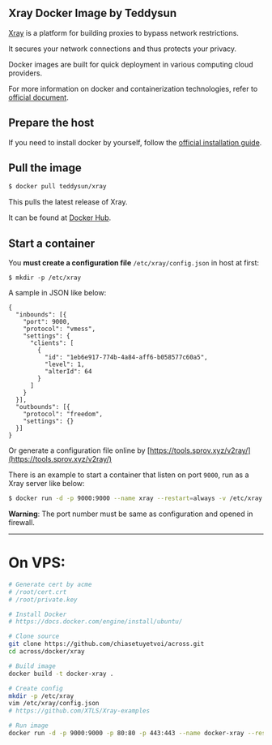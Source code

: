 ## Xray Docker Image by Teddysun

[Xray][1] is a platform for building proxies to bypass network restrictions.

It secures your network connections and thus protects your privacy.

Docker images are built for quick deployment in various computing cloud providers.

For more information on docker and containerization technologies, refer to [official document][2].

## Prepare the host

If you need to install docker by yourself, follow the [official installation guide][3].

## Pull the image

```bash
$ docker pull teddysun/xray
```

This pulls the latest release of Xray.

It can be found at [Docker Hub][4].

## Start a container

You **must create a configuration file**  `/etc/xray/config.json` in host at first:

```
$ mkdir -p /etc/xray
```

A sample in JSON like below:

```
{
  "inbounds": [{
    "port": 9000,
    "protocol": "vmess",
    "settings": {
      "clients": [
        {
          "id": "1eb6e917-774b-4a84-aff6-b058577c60a5",
          "level": 1,
          "alterId": 64
        }
      ]
    }
  }],
  "outbounds": [{
    "protocol": "freedom",
    "settings": {}
  }]
}
```

Or generate a configuration file online by [https://tools.sprov.xyz/v2ray/](https://tools.sprov.xyz/v2ray/)

There is an example to start a container that listen on port `9000`, run as a Xray server like below:

```bash
$ docker run -d -p 9000:9000 --name xray --restart=always -v /etc/xray:/etc/xray teddysun/xray
```

**Warning**: The port number must be same as configuration and opened in firewall.

[1]: https://github.com/XTLS/Xray-core
[2]: https://docs.docker.com/
[3]: https://docs.docker.com/install/
[4]: https://hub.docker.com/r/teddysun/xray/

---

# On VPS:

```bash
# Generate cert by acme
# /root/cert.crt
# /root/private.key

# Install Docker
# https://docs.docker.com/engine/install/ubuntu/

# Clone source
git clone https://github.com/chiasetuyetvoi/across.git
cd across/docker/xray

# Build image
docker build -t docker-xray .

# Create config
mkdir -p /etc/xray
vim /etc/xray/config.json
# https://github.com/XTLS/Xray-examples

# Run image
docker run -d -p 9000:9000 -p 80:80 -p 443:443 --name docker-xray --restart=always -v /etc/xray:/etc/xray docker-xray
```